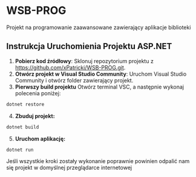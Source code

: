 # WSB-PROG
Projekt na programowanie zaawansowane zawierający aplikacje biblioteki

## Instrukcja Uruchomienia Projektu ASP.NET

1. **Pobierz kod źródłowy**: Sklonuj repozytorium projektu z https://github.com/xPatricki/WSB-PROG.git.
2. **Otwórz projekt w Visual Studio Community**: Uruchom Visual Studio Community i otwórz folder zawierający projekt.
3. **Pierwszy build projektu** Otwórz terminal VSC, a następnie wykonaj polecenia poniżej: 
```sh
dotnet restore
```
4. **Zbuduj projekt:**
```sh
dotnet build
```
5. **Uruchom aplikację:**
```sh
dotnet run
```

Jeśli wszystkie kroki zostały wykonanie poprawnie powinien odpalić nam się projekt w domyślnej przeglądarce internetowej
